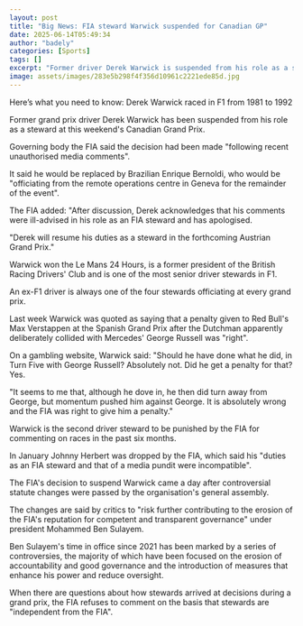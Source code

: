 ```yaml
---
layout: post
title: "Big News: FIA steward Warwick suspended for Canadian GP"
date: 2025-06-14T05:49:34
author: "badely"
categories: [Sports]
tags: []
excerpt: "Former driver Derek Warwick is suspended from his role as a steward at this weekend's Canadian Grand Prix."
image: assets/images/283e5b298f4f356d10961c2221ede85d.jpg
---
```


Here’s what you need to know: Derek Warwick raced in F1 from 1981 to 1992

Former grand prix driver Derek Warwick has been suspended from his role as a steward at this weekend's Canadian Grand Prix.

Governing body the FIA said the decision had been made "following recent unauthorised media comments".

It said he would be replaced by Brazilian Enrique Bernoldi, who would be "officiating from the remote operations centre in Geneva for the remainder of the event".

The FIA added: "After discussion, Derek acknowledges that his comments were ill-advised in his role as an FIA steward and has apologised.

"Derek will resume his duties as a steward in the forthcoming Austrian Grand Prix."

Warwick won the Le Mans 24 Hours, is a former president of the British Racing Drivers' Club and is one of the most senior driver stewards in F1.

An ex-F1 driver is always one of the four stewards officiating at every grand prix.

Last week Warwick was quoted as saying that a penalty given to Red Bull's Max Verstappen at the Spanish Grand Prix after the Dutchman apparently deliberately collided with Mercedes' George Russell was "right".

On a gambling website, Warwick said: "Should he have done what he did, in Turn Five with George Russell? Absolutely not. Did he get a penalty for that? Yes.

"It seems to me that, although he dove in, he then did turn away from George, but momentum pushed him against George. It is absolutely wrong and the FIA was right to give him a penalty."

Warwick is the second driver steward to be punished by the FIA for commenting on races in the past six months.

In January Johnny Herbert was dropped by the FIA, which said his "duties as an FIA steward and that of a media pundit were incompatible".

The FIA's decision to suspend Warwick came a day after controversial statute changes were passed by the organisation's general assembly.

The changes are said by critics to "risk further contributing to the erosion of the FIA's reputation for competent and transparent governance" under president Mohammed Ben Sulayem. 

Ben Sulayem's time in office since 2021 has been marked by a series of controversies, the majority of which have been focused on the erosion of accountability and good governance and the introduction of measures that enhance his power and reduce oversight.

When there are questions about how stewards arrived at decisions during a grand prix, the FIA refuses to comment on the basis that stewards are "independent from the FIA".

